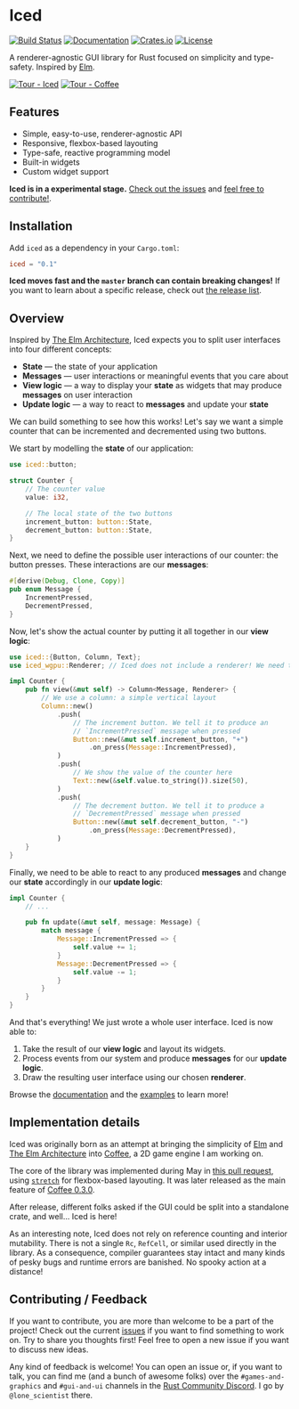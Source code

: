 # Iced
[![Build Status](https://travis-ci.org/hecrj/iced.svg?branch=master)](https://travis-ci.org/hecrj/iced)
[![Documentation](https://docs.rs/iced/badge.svg)][documentation]
[![Crates.io](https://img.shields.io/crates/v/iced.svg)](https://crates.io/crates/iced)
[![License](https://img.shields.io/crates/l/iced.svg)](https://github.com/hecrj/iced/blob/master/LICENSE)

A renderer-agnostic GUI library for Rust focused on simplicity and type-safety.
Inspired by [Elm].

[![Tour - Iced][gui_gif]][gui_gfycat]
[![Tour - Coffee][coffee_gui_gif]][coffee_gui_gfycat]

[gui_gif]: https://thumbs.gfycat.com/VeneratedSourAurochs-small.gif
[gui_gfycat]: https://gfycat.com/veneratedsouraurochs

[coffee_gui_gif]: https://thumbs.gfycat.com/GloomyWeakHammerheadshark-small.gif
[coffee_gui_gfycat]: https://gfycat.com/gloomyweakhammerheadshark

## Features
  * Simple, easy-to-use, renderer-agnostic API
  * Responsive, flexbox-based layouting
  * Type-safe, reactive programming model
  * Built-in widgets
  * Custom widget support

__Iced is in a experimental stage.__ [Check out the issues] and
[feel free to contribute!].

[check out the issues]: https://github.com/hecrj/iced/issues
[feel free to contribute!]: #contributing--feedback

## Installation
Add `iced` as a dependency in your `Cargo.toml`:

```toml
iced = "0.1"
```

__Iced moves fast and the `master` branch can contain breaking changes!__ If
you want to learn about a specific release, check out [the release list].

[the release list]: https://github.com/hecrj/iced/releases

## Overview
Inspired by [The Elm Architecture], Iced expects you to split user interfaces
into four different concepts:

  * __State__ — the state of your application
  * __Messages__ — user interactions or meaningful events that you care
  about
  * __View logic__ — a way to display your __state__ as widgets that
  may produce __messages__ on user interaction
  * __Update logic__ — a way to react to __messages__ and update your
  __state__

We can build something to see how this works! Let's say we want a simple counter
that can be incremented and decremented using two buttons.

We start by modelling the __state__ of our application:

```rust
use iced::button;

struct Counter {
    // The counter value
    value: i32,

    // The local state of the two buttons
    increment_button: button::State,
    decrement_button: button::State,
}
```

Next, we need to define the possible user interactions of our counter:
the button presses. These interactions are our __messages__:

```rust
#[derive(Debug, Clone, Copy)]
pub enum Message {
    IncrementPressed,
    DecrementPressed,
}
```

Now, let's show the actual counter by putting it all together in our
__view logic__:

```rust
use iced::{Button, Column, Text};
use iced_wgpu::Renderer; // Iced does not include a renderer! We need to bring our own!

impl Counter {
    pub fn view(&mut self) -> Column<Message, Renderer> {
        // We use a column: a simple vertical layout
        Column::new()
            .push(
                // The increment button. We tell it to produce an
                // `IncrementPressed` message when pressed
                Button::new(&mut self.increment_button, "+")
                    .on_press(Message::IncrementPressed),
            )
            .push(
                // We show the value of the counter here
                Text::new(&self.value.to_string()).size(50),
            )
            .push(
                // The decrement button. We tell it to produce a
                // `DecrementPressed` message when pressed
                Button::new(&mut self.decrement_button, "-")
                    .on_press(Message::DecrementPressed),
            )
    }
}
```

Finally, we need to be able to react to any produced __messages__ and change our
__state__ accordingly in our __update logic__:

```rust
impl Counter {
    // ...

    pub fn update(&mut self, message: Message) {
        match message {
            Message::IncrementPressed => {
                self.value += 1;
            }
            Message::DecrementPressed => {
                self.value -= 1;
            }
        }
    }
}
```

And that's everything! We just wrote a whole user interface. Iced is now able
to:

  1. Take the result of our __view logic__ and layout its widgets.
  1. Process events from our system and produce __messages__ for our
     __update logic__.
  1. Draw the resulting user interface using our chosen __renderer__.

Browse the [documentation] and the [examples] to learn more!

## Implementation details
Iced was originally born as an attempt at bringing the simplicity of [Elm] and
[The Elm Architecture] into [Coffee], a 2D game engine I am working on.

The core of the library was implemented during May in [this pull request], using
[`stretch`] for flexbox-based layouting. It was later released as the main
feature of [Coffee 0.3.0].

After release, different folks asked if the GUI could be split into a standalone
crate, and well... Iced is here!

As an interesting note, Iced does not rely on reference counting and interior
mutability. There is not a single `Rc`, `RefCell`, or similar used
directly in the library. As a consequence, compiler guarantees stay intact and
many kinds of pesky bugs and runtime errors are banished. No spooky action at
a distance!

[this pull request]: https://github.com/hecrj/coffee/pull/35
[`stretch`]: https://github.com/vislyhq/stretch
[Coffee 0.3.0]: https://github.com/hecrj/coffee/releases/tag/0.3.0

## Contributing / Feedback
If you want to contribute, you are more than welcome to be a part of the
project! Check out the current [issues] if you want to find something to work
on. Try to share you thoughts first! Feel free to open a new issue if you want
to discuss new ideas.

Any kind of feedback is welcome! You can open an issue or, if you want to talk,
you can find me (and a bunch of awesome folks) over the `#games-and-graphics`
and `#gui-and-ui` channels in the [Rust Community Discord]. I go by
`@lone_scientist` there.

[documentation]: http://iced-rs.surge.sh/iced/
[examples]: https://github.com/hecrj/iced/tree/master/examples
[Coffee]: https://github.com/hecrj/coffee
[Elm]: https://elm-lang.org/
[The Elm Architecture]: https://guide.elm-lang.org/architecture/
[issues]: https://github.com/hecrj/iced/issues
[Rust Community Discord]: https://bit.ly/rust-community
